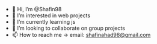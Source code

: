 - 👋 Hi, I’m @Shafin98
- 👀 I’m interested in web projects
- 🌱 I’m currently learning js
- 💞️ I’m looking to collaborate on group projects
- 📫 How to reach me -> email: shafinahad98@gmail.com

<!---
Shafin98/Shafin98 is a ✨ special ✨ repository because its `README.md` (this file) appears on your GitHub profile.
You can click the Preview link to take a look at your changes.
--->
